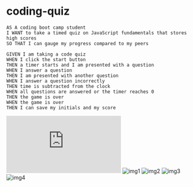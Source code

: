 # coding-quiz
```
AS A coding boot camp student
I WANT to take a timed quiz on JavaScript fundamentals that stores high scores
SO THAT I can gauge my progress compared to my peers
```
```
GIVEN I am taking a code quiz
WHEN I click the start button
THEN a timer starts and I am presented with a question
WHEN I answer a question
THEN I am presented with another question
WHEN I answer a question incorrectly
THEN time is subtracted from the clock
WHEN all questions are answered or the timer reaches 0
THEN the game is over
WHEN the game is over
THEN I can save my initials and my score
```
!["The deployed link to the site"](https://anthonydiblasio.github.io/coding-quiz/index.html)
![img1]()
![img2]()
![img3]()
![img4]()